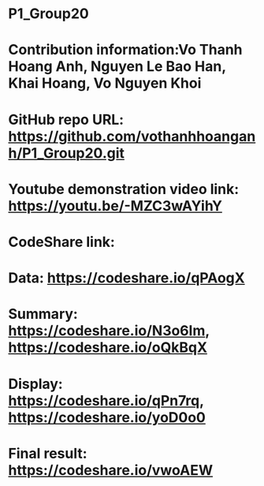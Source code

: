 # P1_Group20
# Contribution information:Vo Thanh Hoang Anh, Nguyen Le Bao Han, Khai Hoang, Vo Nguyen Khoi
# GitHub repo URL: https://github.com/vothanhhoanganh/P1_Group20.git
# Youtube demonstration video link: https://youtu.be/-MZC3wAYihY
# CodeShare link:
# Data: https://codeshare.io/qPAogX
# Summary: https://codeshare.io/N3o6lm, https://codeshare.io/oQkBqX
# Display: https://codeshare.io/qPn7rq, https://codeshare.io/yoD0o0
# Final result: https://codeshare.io/vwoAEW
